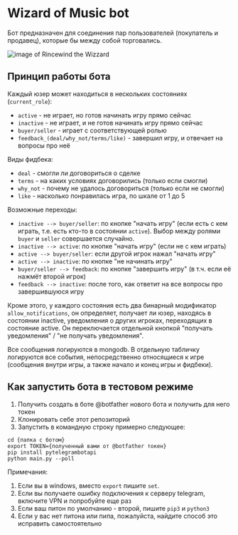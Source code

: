 # Wizard of Music bot

Бот предназначен для соединения пар пользователей (покупатель и продавец), которые бы между собой торговались.

![image of Rincewind the Wizzard](https://cdn.drawception.com/images/panels/2016/4-27/htzf4P12rT-4.png)


## Принцип работы бота

Каждый юзер может находиться в нескольких состояниях (`current_role`):
- `active`    - не играет, но готов начинать игру прямо сейчас
- `inactive`  - не играет, и не готов начинать игру прямо сейчас
- `buyer/seller` - играет с соответствующей ролью
- `feedback_(deal/why_not/terms/like)` - завершил игру, и отвечает на вопросы про неё

Виды фидбека:
- `deal` - смогли ли договориться о сделке
- `terms` - на каких условиях договорились (только если смогли)
- `why_not` - почему не удалось договориться (только если не смогли)
- `like` - насколько понравилась игра, по шкале от 1 до 5

Возможные переходы:
 - `inactive --> buyer/seller`: по кнопке "начать игру" (если есть с кем играть, т.е. есть кто-то в состоянии `active`). 
 Выбор между ролями `buyer` и `seller` совершается случайно.
 - `inactive --> active`: по кнопке "начать игру" (если не с кем играть)
 - `active --> buyer/seller`: если другой игрок нажал "начать игру"
 - `active --> inactive`: по кнопке "не начинать игру"
 - `buyer/seller --> feedback`: по кнопке "завершить игру" (в т.ч. если её нажмёт второй игрок)
- `feedback --> inactive`: после того, как ответит на все вопросы про завершившуюся игру

Кроме этого, у каждого состояния есть два бинарный модификатор `allow_notifications`,
он определяет, получает ли юзер, находясь в состоянии inactive, уведомления
о других игроках, переходящих в состояние active. Он переключается отдельной кнопкой 
"получать уведомления" / "не получать уведомления". 

Все сообщения логируются в mongodb. В отдельную табличку логируются все события, непосредственно относящиеся к игре
(сообщения внутри игры, а также начало и конец игры и фидбеки). 


## Как запустить бота в тестовом режиме

1) Получить создать в боте @botfather нового бота и получить для него токен 
2) Клонировать себе этот репозиторий
3) Запустить в командную строку примерно следующее:
```commandline
cd {папка с ботом}
export TOKEN={полученный вами от @botfather токен}
pip install pytelegrambotapi
python main.py --poll
```
Примечания:
   1) Если вы в windows, вместо `export` пишите `set`. 
   2) Если вы получаете ошибку подключения к серверу telegram, включите VPN и попробуйте еще раз
   3) Если ваш питон по умолчанию - второй, пишите `pip3` и `python3`
   4) Если у вас нет питона или пипа, пожалуйста, найдите способ это исправить самостоятельно
